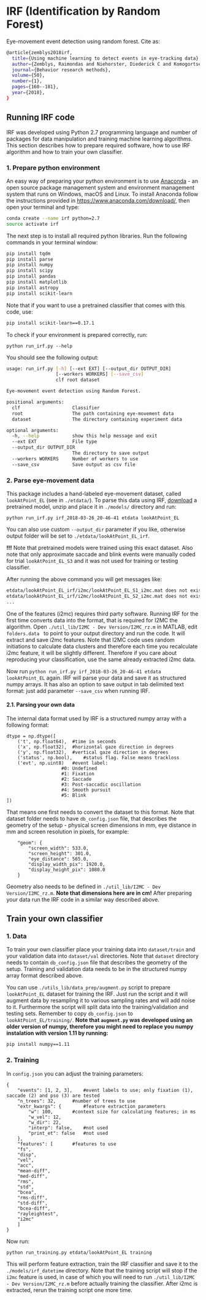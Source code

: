 # IRF (Identification by Random Forest)
Eye-movement event detection using random forest. Cite as:
```sh
@article{zemblys2018irf,
  title={Using machine learning to detect events in eye-tracking data},
  author={Zemblys, Raimondas and Niehorster, Diederick C and Komogortsev, Oleg and Holmqvist, Kenneth},
  journal={Behavior research methods},
  volume={50},
  number={1},
  pages={160--181},
  year={2018},
}
```

## Running IRF code
IRF was developed using Python 2.7 programming language and number of packages for data manipulation and training machine learning algorithms. This section describes how to prepare required software, how to use IRF algorithm and how to train your own classifier.

### 1. Prepare python environment
An easy way of preparing your python environment is to use [Anaconda](https://www.anaconda.com/what-is-anaconda/) - an open source package management system and environment management system that runs on Windows, macOS and Linux. To install Anaconda follow the instructions provided in <https://www.anaconda.com/download/>, then open your terminal and type:

```sh
conda create --name irf python=2.7
source activate irf
```
The next step is to install all required python libraries. Run the following commands in your terminal window:

```sh
pip install tqdm
pip install parse
pip install numpy
pip install scipy
pip install pandas
pip install matplotlib
pip install astropy
pip install scikit-learn
```

Note that if you want to use a pretrained classifier that comes with this code, use:
```sh
pip install scikit-learn==0.17.1
```

To check if your environment is prepared correctly, run:
```Shell
python run_irf.py --help
```

You should see the following output:
```sh
usage: run_irf.py [-h] [--ext EXT] [--output_dir OUTPUT_DIR]
                  [--workers WORKERS] [--save_csv]
                  clf root dataset

Eye-movement event detection using Random Forest.

positional arguments:
  clf                   Classifier
  root                  The path containing eye-movement data
  dataset               The directory containing experiment data

optional arguments:
  -h, --help            show this help message and exit
  --ext EXT             File type
  --output_dir OUTPUT_DIR
                        The directory to save output
  --workers WORKERS     Number of workers to use
  --save_csv            Save output as csv file
```
  
### 2. Parse eye-movement data

This package includes a hand-labeled eye-movement dataset, called `lookAtPoint_EL` (see in `./etdata/`). To parse this data using IRF, [download](https://doi.org/10.5281/zenodo.1343920) a pretrained model, unzip and place it in `./models/` directory and run:
```Shell
python run_irf.py irf_2018-03-26_20-46-41 etdata lookAtPoint_EL
```

You can also use custom `--output_dir` parameter if you like, otherwise output folder will be set to `./etdata/lookAtPoint_EL_irf`. 

**!!!** Note that pretrained models were trained using this exact dataset. Also note that only approximate saccade and blink events were manually coded for trial `lookAtPoint_EL_S3` and it was not used for training or testing classifier.

After running the above command you will get messages like:

```sh
etdata/lookAtPoint_EL_irf/i2mc/lookAtPoint_EL_S1_i2mc.mat does not exist. Run i2mc extractor first!
etdata/lookAtPoint_EL_irf/i2mc/lookAtPoint_EL_S2_i2mc.mat does not exist. Run i2mc extractor first!
...
```
One of the features (i2mc) requires third party software. Running IRF for the first time converts data into the format, that is required for I2MC the algorithm. Open `./util_lib/I2MC - Dev Version/I2MC_rz.m` in MATLAB, edit `folders.data ` to point to your output directory and run the code. It will extract and save i2mc features. Note that I2MC code uses random initiations to calculate data clusters and therefore each time you recalculate i2mc feature, it will be slightly different. Therefore if you care about reproducing your classification, use the same already extracted i2mc data.

Now run `python run_irf.py irf_2018-03-26_20-46-41 etdata lookAtPoint_EL` again. IRF will parse your data and save it as structured numpy arrays. It has also an option to save output in tab delimited text format: just add parameter `--save_csv` when running IRF.

#### 2.1. Parsing your own data
The internal data format used by IRF is a structured numpy array with a following format:
```
dtype = np.dtype([
	('t', np.float64),	#time in seconds
	('x', np.float32),	#horizontal gaze direction in degrees
	('y', np.float32), 	#vertical gaze direction in degrees
	('status', np.bool),	#status flag. False means trackloss 
	('evt', np.uint8)	#event label:
					#0: Undefined
					#1: Fixation
					#2: Saccade
					#3: Post-saccadic oscillation
					#4: Smooth pursuit
					#5: Blink
])
```
That means one first needs to convert the dataset to this format. Note that dataset folder needs to have `db_config.json` file, that describes the geometry of the setup - physical screen dimensions in mm, eye distance in mm and screen resolution in pixels, for example:
```
    "geom": {
        "screen_width": 533.0,
        "screen_height": 301.0,
        "eye_distance": 565.0,
        "display_width_pix": 1920.0,
        "display_height_pix": 1080.0
    }
```
Geometry also needs to be defined in `./util_lib/I2MC - Dev Version/I2MC_rz.m`. **Note that dimensions here are in cm!** After preparing your data run the IRF code in a similar way described above. 

## Train your own classifier
### 1. Data
To train your own classifier place your training data into `dataset/train` and your validation data into `dataset/val` directories. Note that `dataset` directory needs to contain `db_config.json` file that describes the geometry of the setup. Training and validation data needs to be in the structured numpy array format described above.

You can use `./utils_lib/data_prep/augment.py` script to prepare `lookAtPoint_EL` dataset for training the IRF. Just run the script and it will augment data by resampling it to various sampling rates and will add noise to it. Furthermore the script will split data into the training/validation and testing sets. Remember to copy `db_config.json` to `lookAtPoint_EL/training/`.
**Note that `augment.py` was developed using an older version of numpy, therefore you might need to replace you numpy instalation with version 1.11 by running:**
```sh
pip install numpy==1.11
```

### 2. Training
In `config.json` you can adjust the training parameters:
```
{
    "events": [1, 2, 3],	#event labels to use; only fixation (1), saccade (2) and pso (3) are tested
    "n_trees": 32,		#number of trees to use
    "extr_kwargs": {		#feature extraction parameters
        "w": 100,		#context size for calculating features; in ms
        "w_vel": 12,			
        "w_dir": 22,
        "interp": false,	#not used
        "print_et": false	#not used
    },
    "features": [		#features to use
	"fs",
	"disp",
	"vel",
	"acc",
	"mean-diff",
	"med-diff",
	"rms",
	"std",
	"bcea",
	"rms-diff",
	"std-diff",
	"bcea-diff",
	"rayleightest",
	"i2mc"
    ]
}
```
Now run:
```
python run_training.py etdata/lookAtPoint_EL training
```
This will perform feature extraction, train the IRF classifier and save it to the `./models/irf_datetime` directory. Note that the training script will stop if the `i2mc` feature is used, in case of which you will need to run `./util_lib/I2MC - Dev Version/I2MC_rz.m` before actually training the classifier. After i2mc is extracted, rerun the training script one more time.
